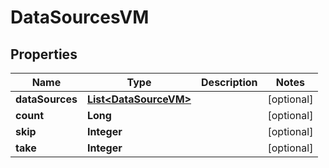 

# DataSourcesVM


## Properties

Name | Type | Description | Notes
------------ | ------------- | ------------- | -------------
**dataSources** | [**List&lt;DataSourceVM&gt;**](DataSourceVM.md) |  |  [optional]
**count** | **Long** |  |  [optional]
**skip** | **Integer** |  |  [optional]
**take** | **Integer** |  |  [optional]



